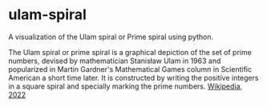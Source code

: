 # ulam-spiral
 A visualization of the Ulam spiral or Prime spiral using python.

The Ulam spiral or prime spiral is a graphical depiction of the set of prime numbers, devised by mathematician Stanisław Ulam in 1963 and popularized in Martin Gardner's Mathematical Games column in Scientific American a short time later. It is constructed by writing the positive integers in a square spiral and specially marking the prime numbers. [Wikipedia, 2022](https://en.wikipedia.org/wiki/Ulam_spiral)
